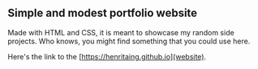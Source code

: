 ## Simple and modest portfolio website

Made with HTML and CSS, it is meant to showcase my random side projects. Who knows, you might find something that you could use here.

Here's the link to the [https://henritaing.github.io](website).